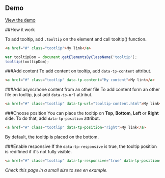 ## Demo
[View the demo](http://demo.clementosternaud.com/tooltip/)

##How it work

To add tooltip, add `.tooltip` on the element and call tooltip() function.

``` html
<a href="#" class="tootlip">My link</a>
```

``` javascript
var tooltipDom = document.getElementsByClassName('tooltip');
tooltip(tooltipDom);
```


###Add content
To add content on tooltip, add `data-tp-content` attribut.

``` html
<a href="#" class="tootlip" data-tp-content="My content">My link</a>
```

###Add asyncrhone content from an other file
To add content form an other file on tooltip, just add `data-tp-url` attribut.
```html
<a href="#" class="tootlip" data-tp-url="tooltip-content.html">My link</a>
```

###Choose position
You can place the tooltip on **Top**, **Bottom**, **Left** or **Right** side.
To do that, add `data-tp-position` attribut.

``` html 
<a href="#" class="tootlip" data-tp-position="right">My link</a>
```

By default, the tooltip is placed on the bottom.

###Enable responsive
If the `data-tp-responsive` is true, the tooltip position is redifined if it's not fully visible.
``` html
<a href="#" class="tootlip" data-tp-responsive="true" data-tp-position="right">My link</a>
```

*Check this page in a small size to see en example.*
